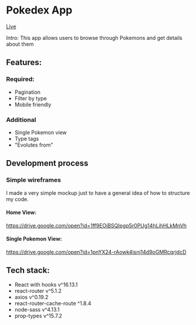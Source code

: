 # Pokedex App

[Live](https://blissful-minsky-8c7999.netlify.com/)

Intro: This app allows users to browse through Pokemons and get details about them

## Features:

### Required:

- Pagination
- Filter by type
- Mobile friendly

### Additional

- Single Pokemon view
- Type tags
- "Evolutes from"

## Development process

### Simple wireframes

I made a very simple mockup just to have a general idea of how to structure my code.

#### Home View:

https://drive.google.com/open?id=1ff9EOiBSQIpgp5r0PUg14hLihHLkMnVh

#### Single Pokemon View:

https://drive.google.com/open?id=1pnYX24-rAowk4isnj14d9oGMRcqrjdcD

## Tech stack:

- React with hooks v^16.13.1
- react-router v^5.1.2
- axios v^0.19.2
- react-router-cache-route ^1.8.4
- node-sass v^4.13.1
- prop-types v^15.7.2
